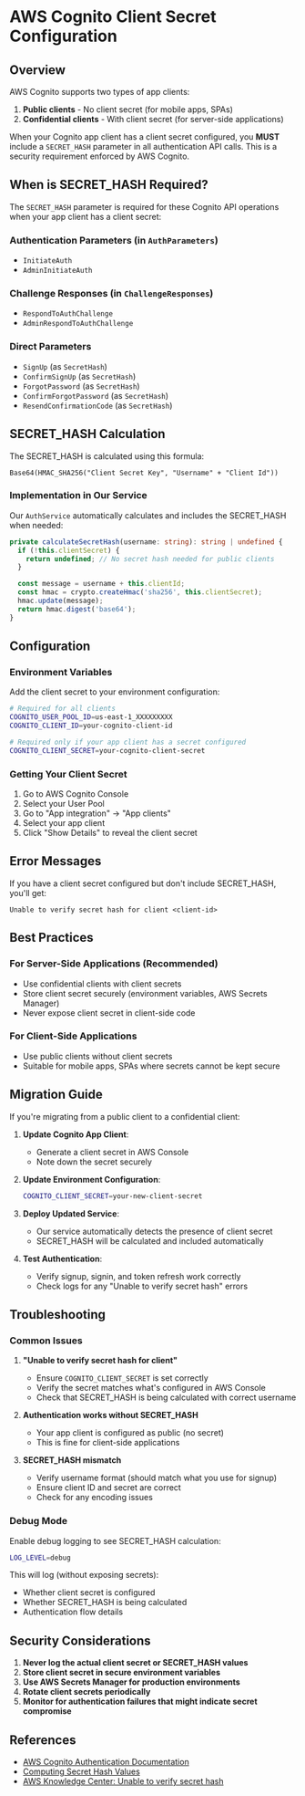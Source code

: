 # AWS Cognito Client Secret Configuration

## Overview

AWS Cognito supports two types of app clients:
1. **Public clients** - No client secret (for mobile apps, SPAs)
2. **Confidential clients** - With client secret (for server-side applications)

When your Cognito app client has a client secret configured, you **MUST** include a `SECRET_HASH` parameter in all authentication API calls. This is a security requirement enforced by AWS Cognito.

## When is SECRET_HASH Required?

The `SECRET_HASH` parameter is required for these Cognito API operations when your app client has a client secret:

### Authentication Parameters (in `AuthParameters`)
- `InitiateAuth`
- `AdminInitiateAuth`

### Challenge Responses (in `ChallengeResponses`)
- `RespondToAuthChallenge`
- `AdminRespondToAuthChallenge`

### Direct Parameters
- `SignUp` (as `SecretHash`)
- `ConfirmSignUp` (as `SecretHash`)
- `ForgotPassword` (as `SecretHash`)
- `ConfirmForgotPassword` (as `SecretHash`)
- `ResendConfirmationCode` (as `SecretHash`)

## SECRET_HASH Calculation

The SECRET_HASH is calculated using this formula:
```
Base64(HMAC_SHA256("Client Secret Key", "Username" + "Client Id"))
```

### Implementation in Our Service

Our `AuthService` automatically calculates and includes the SECRET_HASH when needed:

```typescript
private calculateSecretHash(username: string): string | undefined {
  if (!this.clientSecret) {
    return undefined; // No secret hash needed for public clients
  }

  const message = username + this.clientId;
  const hmac = crypto.createHmac('sha256', this.clientSecret);
  hmac.update(message);
  return hmac.digest('base64');
}
```

## Configuration

### Environment Variables

Add the client secret to your environment configuration:

```bash
# Required for all clients
COGNITO_USER_POOL_ID=us-east-1_XXXXXXXXX
COGNITO_CLIENT_ID=your-cognito-client-id

# Required only if your app client has a secret configured
COGNITO_CLIENT_SECRET=your-cognito-client-secret
```

### Getting Your Client Secret

1. Go to AWS Cognito Console
2. Select your User Pool
3. Go to "App integration" → "App clients"
4. Select your app client
5. Click "Show Details" to reveal the client secret

## Error Messages

If you have a client secret configured but don't include SECRET_HASH, you'll get:
```
Unable to verify secret hash for client <client-id>
```

## Best Practices

### For Server-Side Applications (Recommended)
- Use confidential clients with client secrets
- Store client secret securely (environment variables, AWS Secrets Manager)
- Never expose client secret in client-side code

### For Client-Side Applications
- Use public clients without client secrets
- Suitable for mobile apps, SPAs where secrets cannot be kept secure

## Migration Guide

If you're migrating from a public client to a confidential client:

1. **Update Cognito App Client**:
   - Generate a client secret in AWS Console
   - Note down the secret securely

2. **Update Environment Configuration**:
   ```bash
   COGNITO_CLIENT_SECRET=your-new-client-secret
   ```

3. **Deploy Updated Service**:
   - Our service automatically detects the presence of client secret
   - SECRET_HASH will be calculated and included automatically

4. **Test Authentication**:
   - Verify signup, signin, and token refresh work correctly
   - Check logs for any "Unable to verify secret hash" errors

## Troubleshooting

### Common Issues

1. **"Unable to verify secret hash for client"**
   - Ensure `COGNITO_CLIENT_SECRET` is set correctly
   - Verify the secret matches what's configured in AWS Console
   - Check that SECRET_HASH is being calculated with correct username

2. **Authentication works without SECRET_HASH**
   - Your app client is configured as public (no secret)
   - This is fine for client-side applications

3. **SECRET_HASH mismatch**
   - Verify username format (should match what you use for signup)
   - Ensure client ID and secret are correct
   - Check for any encoding issues

### Debug Mode

Enable debug logging to see SECRET_HASH calculation:

```bash
LOG_LEVEL=debug
```

This will log (without exposing secrets):
- Whether client secret is configured
- Whether SECRET_HASH is being calculated
- Authentication flow details

## Security Considerations

1. **Never log the actual client secret or SECRET_HASH values**
2. **Store client secret in secure environment variables**
3. **Use AWS Secrets Manager for production environments**
4. **Rotate client secrets periodically**
5. **Monitor for authentication failures that might indicate secret compromise**

## References

- [AWS Cognito Authentication Documentation](https://docs.aws.amazon.com/cognito/latest/developerguide/authentication.html)
- [Computing Secret Hash Values](https://docs.aws.amazon.com/cognito/latest/developerguide/signing-up-users-in-your-app.html#cognito-user-pools-computing-secret-hash)
- [AWS Knowledge Center: Unable to verify secret hash](https://repost.aws/knowledge-center/cognito-unable-to-verify-secret-hash)
